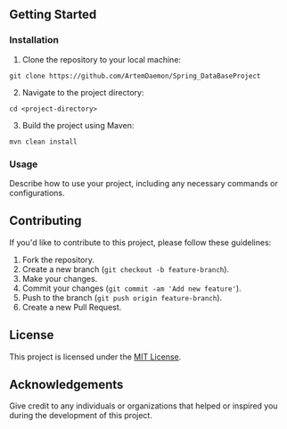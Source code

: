## Getting Started

### Installation

1. Clone the repository to your local machine:
```
git clone https://github.com/ArtemDaemon/Spring_DataBaseProject
```
2. Navigate to the project directory:
```
cd <project-directory>
```
3. Build the project using Maven:
```
mvn clean install
```

### Usage

Describe how to use your project, including any necessary commands or configurations.

## Contributing

If you'd like to contribute to this project, please follow these guidelines:

1. Fork the repository.
2. Create a new branch (`git checkout -b feature-branch`).
3. Make your changes.
4. Commit your changes (`git commit -am 'Add new feature'`).
5. Push to the branch (`git push origin feature-branch`).
6. Create a new Pull Request.

## License

This project is licensed under the [MIT License](LICENSE).

## Acknowledgements

Give credit to any individuals or organizations that helped or inspired you during the development of this project.

